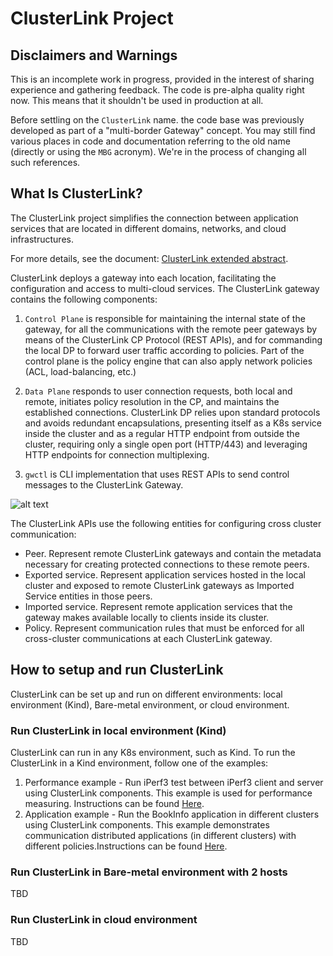 # ClusterLink Project

## Disclaimers and Warnings

This is an incomplete work in progress, provided in the interest of sharing experience and gathering feedback.
The code is pre-alpha quality right now. This means that it shouldn't be used in production at all.

Before settling on the `ClusterLink` name. the code base was previously developed as part of a
"multi-border Gateway" concept. You may still find various places in code and documentation referring to
the old name (directly or using the `MBG` acronym). We're in the process of changing all such references.

## What Is ClusterLink?

The ClusterLink project simplifies the connection between application services that are located in different domains, networks, and cloud infrastructures.

For more details, see the document: [ClusterLink extended abstract](docs/ClusteLink.pdf).

ClusterLink deploys a gateway into each location, facilitating the configuration and access to multi-cloud services.
The ClusterLink gateway contains the following components:

1) ```Control Plane``` is responsible for maintaining the internal state of the gateway, for all the communications with the remote peer gateways by means of the ClusterLink CP Protocol (REST APIs), and for commanding the local DP to forward user traffic according to policies.
   Part of the control plane is the policy engine that can also apply network policies (ACL, load-balancing, etc.)

2) ```Data Plane``` responds to user connection requests, both local and remote, initiates policy resolution in the CP, and maintains the established connections. ClusterLink DP relies upon standard protocols and avoids redundant encapsulations, presenting itself as a K8s service inside the cluster and as a regular HTTP endpoint from outside the cluster, requiring only a single open port (HTTP/443) and leveraging HTTP endpoints for connection multiplexing.
3) ```gwctl``` is CLI implementation that uses REST APIs to send control messages to the ClusterLink Gateway.

![alt text](./docs/clusterlink.png)

The ClusterLink APIs use the following entities for configuring cross cluster communication:

* Peer. Represent remote ClusterLink gateways and contain the metadata necessary for creating protected connections to these remote peers.
* Exported service. Represent application services hosted in the local cluster and exposed to remote ClusterLink gateways as Imported Service entities in those peers.
* Imported service. Represent remote application services that the gateway makes available locally to clients inside its cluster.
* Policy. Represent communication rules that must be enforced for all cross-cluster communications at each ClusterLink gateway.

## How to setup and run ClusterLink

ClusterLink can be set up and run on different environments: local environment (Kind), Bare-metal environment, or cloud environment.

### Run ClusterLink in local environment (Kind)

ClusterLink can run in any K8s environment, such as Kind.
To run the ClusterLink in a Kind environment, follow one of the examples:

1) Performance example - Run iPerf3 test between iPerf3 client and server using ClusterLink components. This example is used for performance measuring. Instructions can be found [Here](demos/iperf3/kind/README.md).
1) Application example - Run the BookInfo application in different clusters using ClusterLink components. This example demonstrates communication distributed applications (in different clusters) with different policies.Instructions can be found [Here](demos/bookinfo/kind/README.md).

### Run ClusterLink in Bare-metal environment with 2 hosts

TBD

### Run ClusterLink in cloud environment

TBD
